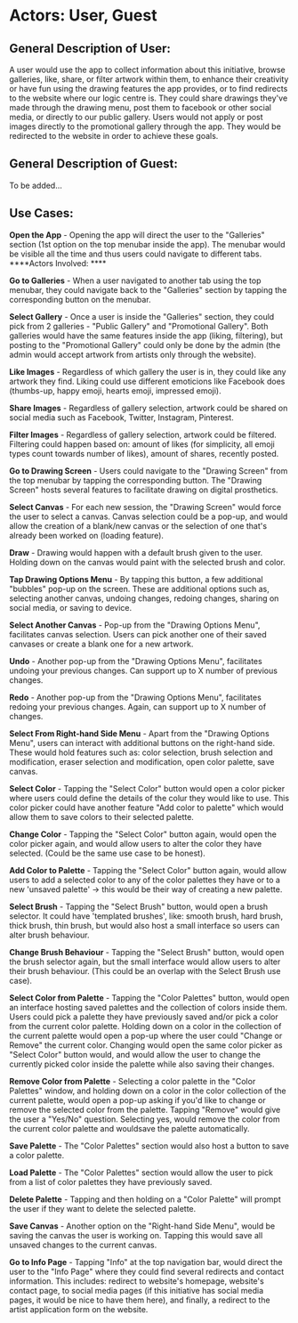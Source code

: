 # Actors: User, Guest

## General Description of User:
A user would use the app to collect information about this initiative, browse galleries, like, share, or filter artwork within them, to enhance their creativity or have fun using the drawing features the app provides,
or to find redirects to the website where our logic centre is. They could share drawings they've made through the drawing menu, post them to facebook or other social media, or directly to our public gallery.
Users would not apply or post images directly to the promotional gallery through the app. They would be redirected to the website in order to achieve these goals.

## General Description of Guest:
To be added...

## Use Cases:
****Open the App**** - Opening the app will direct the user to the "Galleries" section (1st option on the top menubar inside the app). The menubar would be visible all the time and thus users could navigate to
different tabs.
****Actors Involved: ****

****Go to Galleries**** - When a user navigated to another tab using the top menubar, they could navigate back to the "Galleries" section by tapping the corresponding button on the menubar.

****Select Gallery**** - Once a user is inside the "Galleries" section, they could pick from 2 galleries - "Public Gallery" and "Promotional Gallery". Both galleries would have the same features inside the app
(liking, filtering), but posting to the "Promotional Gallery" could only be done by the admin (the admin would accept artwork from artists only through the website).

****Like Images**** - Regardless of which gallery the user is in, they could like any artwork they find. Liking could use different emoticions like Facebook does (thumbs-up, happy emoji, hearts emoji, impressed emoji).

****Share Images**** - Regardless of gallery selection, artwork could be shared on social media such as Facebook, Twitter, Instagram, Pinterest.

****Filter Images**** - Regardless of gallery selection, artwork could be filtered. Filtering could happen based on: amount of likes (for simplicity, all emoji types count towards number of likes), amount of shares,
recently posted.

****Go to Drawing Screen**** - Users could navigate to the "Drawing Screen" from the top menubar by tapping the corresponding button. The "Drawing Screen" hosts several features to facilitate drawing on digital prosthetics.

****Select Canvas**** - For each new session, the "Drawing Screen" would force the user to select a canvas. Canvas selection could be a pop-up, and would allow the creation of a blank/new canvas or the selection of one that's
already been worked on (loading feature).

****Draw**** - Drawing would happen with a default brush given to the user. Holding down on the canvas would paint with the selected brush and color.

****Tap Drawing Options Menu**** - By tapping this button, a few additional "bubbles" pop-up on the screen. These are additional options such as, selecting another canvas, undoing changes, redoing changes, sharing on
social media, or saving to device.

****Select Another Canvas**** - Pop-up from the "Drawing Options Menu", facilitates canvas selection. Users can pick another one of their saved canvases or create a blank one for a new artwork.

****Undo**** - Another pop-up from the "Drawing Options Menu", facilitates undoing your previous changes. Can support up to X number of previous changes.

****Redo**** - Another pop-up from the "Drawing Options Menu", facilitates redoing your previous changes. Again, can support up to X number of changes.

****Select From Right-hand Side Menu**** - Apart from the "Drawing Options Menu", users can interact with additional buttons on the right-hand side. These would hold features such as: color selection, brush selection and
modification, eraser selection and modification, open color palette, save canvas.

****Select Color**** - Tapping the "Select Color" button would open a color picker where users could define the details of the colur they would like to use. This color picker could have another feature "Add color to palette"
which would allow them to save colors to their selected palette.

****Change Color**** - Tapping the "Select Color" button again, would open the color picker again, and would allow users to alter the color they have selected. (Could be the same use case to be honest).

****Add Color to Palette**** - Tapping the "Select Color" button again, would allow users to add a selected color to any of the color palettes they have or to a new 'unsaved palette' -> this would be their way of creating a new
palette.

****Select Brush**** - Tapping the "Select Brush" button, would open a brush selector. It could have 'templated brushes', like: smooth brush, hard brush, thick brush, thin brush, but would also host a small interface so
users can alter brush behaviour.

****Change Brush Behaviour**** - Tapping the "Select Brush" button, would open the brush selector again, but the small interface would allow users to alter their brush behaviour.
(This could be an overlap with the Select Brush use case).

****Select Color from Palette**** - Tapping the "Color Palettes" button, would open an interface hosting saved palettes and the collection of colors inside them. Users could pick a palette they have previously saved and/or
pick a color from the current color palette. Holding down on a color in the collection of the current palette would open a pop-up where the user could "Change or Remove" the current color. Changing would open the same
color picker as "Select Color" button would, and would allow the user to change the currently picked color inside the palette while also saving their changes.

****Remove Color from Palette**** - Selecting a color palette in the "Color Palettes" window, and holding down on a color in the color collection of the current palette, would open a pop-up asking if you'd like to
change or remove the selected color from the palette. Tapping "Remove" would give the user a "Yes/No" question. Selecting yes, would remove the color from the current color palette and wouldsave the palette
automatically.

****Save Palette**** - The "Color Palettes" section would also host a button to save a color palette.

****Load Palette**** - The "Color Palettes" section would allow the user to pick from a list of color palettes they have previously saved.

****Delete Palette**** - Tapping and then holding on a "Color Palette" will prompt the user if they want to delete the selected palette.

****Save Canvas**** - Another option on the "Right-hand Side Menu", would be saving the canvas the user is working on. Tapping this would save all unsaved changes to the current canvas.

****Go to Info Page**** - Tapping "Info" at the top navigation bar, would direct the user to the "Info Page" where they could find several redirects and contact information. This includes: redirect to website's homepage,
website's contact page, to social media pages (if this initiative has social media pages, it would be nice to have them here), and finally, a redirect to the artist application form on the website.